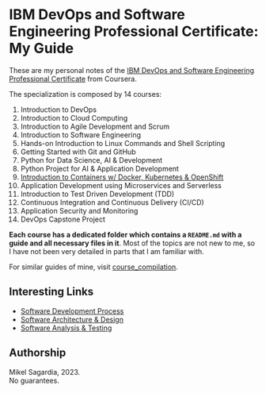 # IBM DevOps and Software Engineering Professional Certificate: My Guide

These are my personal notes of the [IBM DevOps and Software Engineering Professional Certificate](https://www.coursera.org/professional-certificates/devops-and-software-engineering) from Coursera.

The specialization is composed by 14 courses:

1. Introduction to DevOps
2. Introduction to Cloud Computing
3. Introduction to Agile Development and Scrum
4. Introduction to Software Engineering
5. Hands-on Introduction to Linux Commands and Shell Scripting
6. Getting Started with Git and GitHub
7. Python for Data Science, AI & Development
8. Python Project for AI & Application Development
9. [Introduction to Containers w/ Docker, Kubernetes & OpenShift](https://www.coursera.org/learn/ibm-containers-docker-kubernetes-openshift?specialization=devops-and-software-engineering)
10. Application Development using Microservices and Serverless
11. Introduction to Test Driven Development (TDD)
12. Continuous Integration and Continuous Delivery (CI/CD)
13. Application Security and Monitoring
14. DevOps Capstone Project

**Each course has a dedicated folder which contains a `README.md` with a guide and all necessary files in it**. Most of the topics are not new to me, so I have not been very detailed in parts that I am familiar with.

For similar guides of mine, visit [course_compilation](https://github.com/mxagar/course_compilation).

## Interesting Links

- [Software Development Process](https://www.udacity.com/course/software-development-process--ud805)
- [Software Architecture & Design](https://www.udacity.com/course/software-architecture-design--ud821)
- [Software Analysis & Testing](https://www.udacity.com/course/software-analysis-testing--ud333)

## Authorship

Mikel Sagardia, 2023.  
No guarantees.
